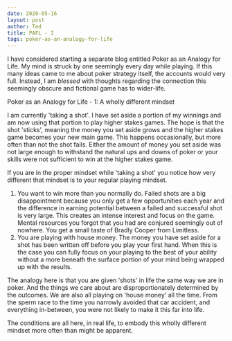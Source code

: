 ```yaml
---
date: 2020-05-16
layout: post
author: Ted
title: PAFL - I
tags: poker-as-an-analogy-for-life
---
```

I have considered starting a separate blog entitled Poker as an Analogy for Life. My mind is struck by one seemingly every day while playing. If this many ideas came to me about poker strategy itself, the accounts would very full. Instead, I am _blessed_ with thoughts regarding the connection this seemingly obscure and fictional game has to wider-life.

Poker as an Analogy for Life - 1: A wholly different mindset

I am currently 'taking a shot'. I have set aside a portion of my winnings and am now using that portion to play higher stakes games. The hope is that the shot 'sticks', meaning the money you set aside grows and the higher stakes game becomes your new main game. This happens occasionally, but more often than not the shot fails. Either the amount of money you set aside was not large enough to withstand the natural ups and downs of poker or your skills were not sufficient to win at the higher stakes game.  

If you are in the proper mindset while 'taking a shot' you notice how very different that mindset is to your regular playing mindset.

1. You want to win more than you normally do. Failed shots are a big disappointment because you only get a few opportunities each year and the difference in earning potential between a failed and successful shot is very large. This creates an intense interest and focus on the game. Mental resources you forgot that you had are conjured seemingly out of nowhere. You get a small taste of Bradly Cooper from Limitless.  
2. You are playing with house money. The money you have set aside for a shot has been written off before you play your first hand. When this is the case you can fully focus on your playing to the best of your ability without a more beneath the surface portion of your mind being wrapped up with the results.

The analogy here is that you are given 'shots' in life the same way we are in poker. And the things we care about are disproportionately determined by the outcomes. We are also all playing on 'house money' all the time. From the sperm race to the time you narrowly avoided that car accident, and everything in-between, you were not likely to make it this far into life.

The conditions are all here, in real life, to embody this wholly different mindset more often than might be apparent.
